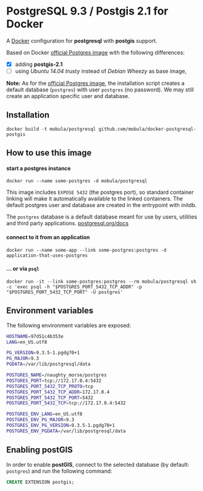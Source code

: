PostgreSQL 9.3 / Postgis 2.1 for Docker
=======================================

A [Docker](http://www.docker.com) configuration for **postgresql** with **postgis** support.

Based on Docker [official Postgres image](https://registry.hub.docker.com/_/postgres/) with the following differences:
- [x] adding **postgis-2.1**
- [ ] using _Ubuntu 14.04 trusty_ instead of _Debian Wheezy_ as base image,

**Note:** As for the [official Postgres image](https://registry.hub.docker.com/_/postgres/), the installation script creates a default database (`postgres`) with user `postgres` (no password). We may still create an application specific user and database.


Installation
------------
```
docker build -t mobula/postgresql github.com/mobula/docker-postgresql-postgis
```

How to use this image
---------------------

#### start a postgres instance

```
docker run --name some-postgres -d mobula/postgresql
```

This image includes `EXPOSE 5432` (the postgres port), so standard container linking will make it automatically available to the linked containers. The default postgres user and database are created in the entrypoint with initdb.

The `postgres` database is a default database meant for use by users, utilities and third party applications. [postgresql.org/docs](http://www.postgresql.org/docs/9.3/interactive/app-initdb.html)

#### connect to it from an application
```
docker run --name some-app --link some-postgres:postgres -d application-that-uses-postgres
```
#### … or via `psql`
```
docker run -it --link some-postgres:postgres --rm mobula/postgresql sh -c 'exec psql -h "$POSTGRES_PORT_5432_TCP_ADDR" -p "$POSTGRES_PORT_5432_TCP_PORT" -U postgres'
```

Environment variables
---------------------
The following environment variables are exposed:

```bash
HOSTNAME=97d51c4b353e
LANG=en_US.utf8

PG_VERSION=9.3.5-1.pgdg70+1
PG_MAJOR=9.3
PGDATA=/var/lib/postgresql/data

POSTGRES_NAME=/naughty_morse/postgres
POSTGRES_PORT=tcp://172.17.0.4:5432
POSTGRES_PORT_5432_TCP_PROTO=tcp
POSTGRES_PORT_5432_TCP_ADDR=172.17.0.4
POSTGRES_PORT_5432_TCP_PORT=5432
POSTGRES_PORT_5432_TCP=tcp://172.17.0.4:5432

POSTGRES_ENV_LANG=en_US.utf8
POSTGRES_ENV_PG_MAJOR=9.3
POSTGRES_ENV_PG_VERSION=9.3.5-1.pgdg70+1
POSTGRES_ENV_PGDATA=/var/lib/postgresql/data
```


Enabling postGIS
----------------
In order to enable **postGIS**, connect to the selected database (by default: `postgres`) and run the following command:
```sql
CREATE EXTENSION postgis;
```
